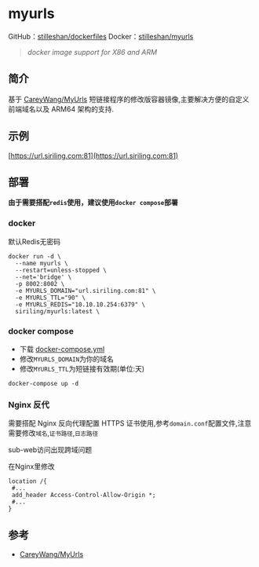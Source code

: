 # myurls

GitHub：[stilleshan/dockerfiles](https://github.com/stilleshan/dockerfiles)
Docker：[stilleshan/myurls](https://hub.docker.com/r/stilleshan/myurls)

> *docker image support for X86 and ARM*

## 简介
基于 [CareyWang/MyUrls](https://github.com/CareyWang/MyUrls) 短链接程序的修改版容器镜像,主要解决方便的自定义前端域名以及 ARM64 架构的支持.

## 示例
[https://url.siriling.com:81](https://url.siriling.com:81)

## 部署

**由于需要搭配`redis`使用，建议使用`docker compose`部署**

### docker

默认Redis无密码

```shell
docker run -d \
  --name myurls \
  --restart=unless-stopped \
  --net='bridge' \
  -p 8002:8002 \
  -e MYURLS_DOMAIN="url.siriling.com:81" \
  -e MYURLS_TTL="90" \
  -e MYURLS_REDIS="10.10.10.254:6379" \
  siriling/myurls:latest \
```

### docker compose
- 下载 [docker-compose.yml](https://raw.githubusercontent.com/stilleshan/dockerfiles/main/myurls/docker-compose.yml)
- 修改`MYURLS_DOMAIN`为你的域名
- 修改`MYURLS_TTL`为短链接有效期(单位:天)
```shell
docker-compose up -d
```

### Nginx 反代
需要搭配 Nginx 反向代理配置 HTTPS 证书使用,参考`domain.conf`配置文件,注意需要修改`域名`,`证书路径`,`日志路径`

sub-web访问出现跨域问题

在Nginx里修改

```shell
location /{
 #...
 add_header Access-Control-Allow-Origin *;
 #...
}
```

## 参考
- [CareyWang/MyUrls](https://github.com/CareyWang/MyUrls)
